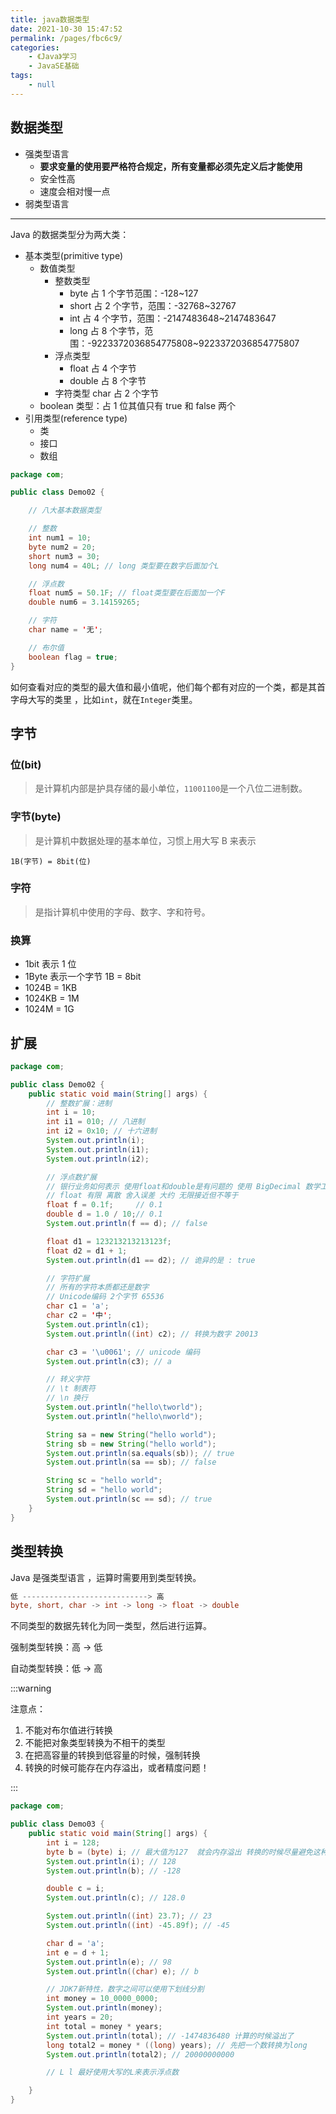 ```yaml
---
title: java数据类型
date: 2021-10-30 15:47:52
permalink: /pages/fbc6c9/
categories:
    - 《Java》学习
    - JavaSE基础
tags:
    - null
---
```


## 数据类型

-   强类型语言
    -   **要求变量的使用要严格符合规定，所有变量都必须先定义后才能使用**
    -   安全性高
    -   速度会相对慢一点
-   弱类型语言

---

Java 的数据类型分为两大类：

-   基本类型(primitive type)
    -   数值类型
        -   整数类型
            -   byte 占 1 个字节范围：-128~127
            -   short 占 2 个字节，范围：-32768~32767
            -   int 占 4 个字节，范围：-2147483648~2147483647
            -   long 占 8 个字节，范围：-9223372036854775808~9223372036854775807
        -   浮点类型
            -   float 占 4 个字节
            -   double 占 8 个字节
        -   字符类型 char 占 2 个字节
    -   boolean 类型：占 1 位其值只有 true 和 false 两个
-   引用类型(reference type)
    -   类
    -   接口
    -   数组

```java
package com;

public class Demo02 {

    // 八大基本数据类型

    // 整数
    int num1 = 10;
    byte num2 = 20;
    short num3 = 30;
    long num4 = 40L; // long 类型要在数字后面加个L

    // 浮点数
    float num5 = 50.1F; // float类型要在后面加一个F
    double num6 = 3.14159265;

    // 字符
    char name = '无';

    // 布尔值
    boolean flag = true;
}

```

如何查看对应的类型的最大值和最小值呢，他们每个都有对应的一个类，都是其首字母大写的类里 ，比如`int`，就在`Integer`类里。

## 字节

### 位(bit)

> 是计算机内部是护具存储的最小单位，`11001100`是一个八位二进制数。

### 字节(byte)

> 是计算机中数据处理的基本单位，习惯上用大写 B 来表示

`1B(字节) = 8bit(位)`

### 字符

> 是指计算机中使用的字母、数字、字和符号。

### 换算

-   1bit 表示 1 位
-   1Byte 表示一个字节 1B = 8bit
-   1024B = 1KB
-   1024KB = 1M
-   1024M = 1G

## 扩展

```java
package com;

public class Demo02 {
    public static void main(String[] args) {
        // 整数扩展：进制
        int i = 10;
        int i1 = 010; // 八进制
        int i2 = 0x10; // 十六进制
        System.out.println(i);
        System.out.println(i1);
        System.out.println(i2);

        // 浮点数扩展
        // 银行业务如何表示 使用float和double是有问题的 使用 BigDecimal 数学工具类
        // float 有限 离散 舍入误差 大约 无限接近但不等于
        float f = 0.1f;     // 0.1
        double d = 1.0 / 10;// 0.1
        System.out.println(f == d); // false

        float d1 = 123213213213123f;
        float d2 = d1 + 1;
        System.out.println(d1 == d2); // 诡异的是 : true

        // 字符扩展
        // 所有的字符本质都还是数字
        // Unicode编码 2个字节 65536
        char c1 = 'a';
        char c2 = '中';
        System.out.println(c1);
        System.out.println((int) c2); // 转换为数字 20013

        char c3 = '\u0061'; // unicode 编码
        System.out.println(c3); // a

        // 转义字符
        // \t 制表符
        // \n 换行
        System.out.println("hello\tworld");
        System.out.println("hello\nworld");

        String sa = new String("hello world");
        String sb = new String("hello world");
        System.out.println(sa.equals(sb)); // true
        System.out.println(sa == sb); // false

        String sc = "hello world";
        String sd = "hello world";
        System.out.println(sc == sd); // true
    }
}

```

## 类型转换

Java 是强类型语言 ，运算时需要用到类型转换。

```java
低 ----------------------------> 高
byte, short, char -> int -> long -> float -> double
```

不同类型的数据先转化为同一类型，然后进行运算。

强制类型转换：高 -> 低

自动类型转换：低 -> 高

:::warning

注意点：

1.  不能对布尔值进行转换
2.  不能把对象类型转换为不相干的类型
3.  在把高容量的转换到低容量的时候，强制转换
4.  转换的时候可能存在内存溢出，或者精度问题！

:::

```java
package com;

public class Demo03 {
    public static void main(String[] args) {
        int i = 128;
        byte b = (byte) i; // 最大值为127  就会内存溢出 转换的时候尽量避免这种内存溢出的情况
        System.out.println(i); // 128
        System.out.println(b); // -128

        double c = i;
        System.out.println(c); // 128.0

        System.out.println((int) 23.7); // 23
        System.out.println((int) -45.89f); // -45

        char d = 'a';
        int e = d + 1;
        System.out.println(e); // 98
        System.out.println((char) e); // b

        // JDK7新特性，数字之间可以使用下划线分割
        int money = 10_0000_0000;
        System.out.println(money);
        int years = 20;
        int total = money * years;
        System.out.println(total); // -1474836480 计算的时候溢出了
        long total2 = money * ((long) years); // 先把一个数转换为long
        System.out.println(total2); // 20000000000

        // L l 最好使用大写的L来表示浮点数

    }
}

```
